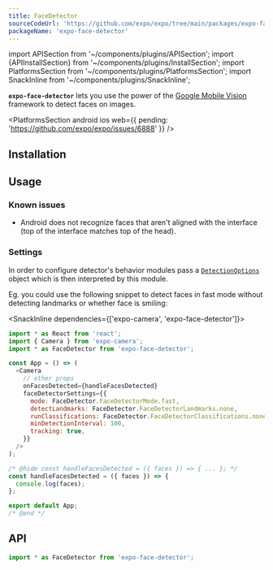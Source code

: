 ```yaml
---
title: FaceDetector
sourceCodeUrl: 'https://github.com/expo/expo/tree/main/packages/expo-face-detector'
packageName: 'expo-face-detector'
---
```


import APISection from '~/components/plugins/APISection';
import {APIInstallSection} from '~/components/plugins/InstallSection';
import PlatformsSection from '~/components/plugins/PlatformsSection';
import SnackInline from '~/components/plugins/SnackInline';

**`expo-face-detector`** lets you use the power of the [Google Mobile Vision](https://developers.google.com/vision/face-detection-concepts) framework to detect faces on images.

<PlatformsSection android ios web={{ pending: 'https://github.com/expo/expo/issues/6888' }} />

## Installation

<APIInstallSection />

## Usage

### Known issues

- Android does not recognize faces that aren't aligned with the interface (top of the interface matches top of the head).

### Settings

In order to configure detector's behavior modules pass a [`DetectionOptions`](#detectionoptions) object which is then interpreted by this module.

Eg. you could use the following snippet to detect faces in fast mode without detecting landmarks or whether face is smiling:

<SnackInline dependencies={['expo-camera', 'expo-face-detector']}>

```js
import * as React from 'react';
import { Camera } from 'expo-camera';
import * as FaceDetector from 'expo-face-detector';

const App = () => (
  <Camera
    // other props
    onFacesDetected={handleFacesDetected}
    faceDetectorSettings={{
      mode: FaceDetector.FaceDetectorMode.fast,
      detectLandmarks: FaceDetector.FaceDetectorLandmarks.none,
      runClassifications: FaceDetector.FaceDetectorClassifications.none,
      minDetectionInterval: 100,
      tracking: true,
    }}
  />
);

/* @hide const handleFacesDetected = ({ faces }) => { ... }; */
const handleFacesDetected = ({ faces }) => {
  console.log(faces);
};

export default App;
/* @end */
```

</SnackInline>

## API

```js
import * as FaceDetector from 'expo-face-detector';
```

<APISection packageName="expo-face-detector" apiName="FaceDetector" />
